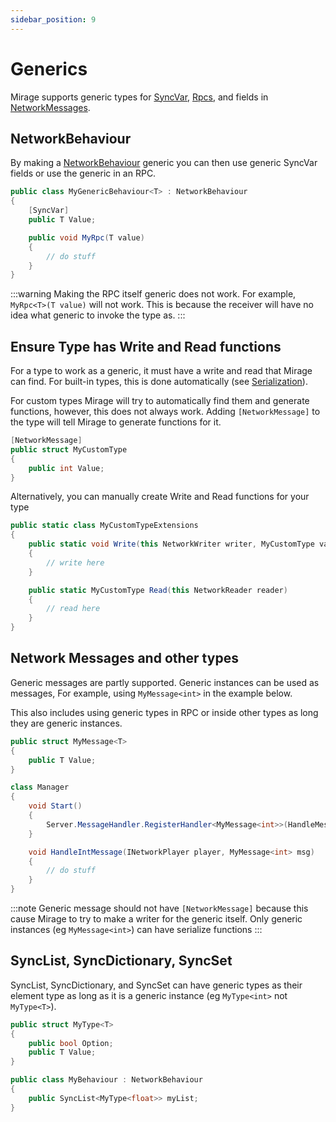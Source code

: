 ```yaml
---
sidebar_position: 9
---
```

# Generics

Mirage supports generic types for [SyncVar](/docs/guides/sync/sync-var), [Rpcs](/docs/guides/remote-actions/), and fields in [NetworkMessages](/docs/guides/remote-actions/network-messages).

## NetworkBehaviour

By making a [NetworkBehaviour](/docs/guides/game-objects/network-behaviour) generic you can then use generic SyncVar fields or use the generic in an RPC.

```cs
public class MyGenericBehaviour<T> : NetworkBehaviour
{
    [SyncVar]
    public T Value;

    public void MyRpc(T value) 
    {
        // do stuff
    }
}
```

:::warning
Making the RPC itself generic does not work. For example, `MyRpc<T>(T value)` will not work. This is because the receiver will have no idea what generic to invoke the type as.
:::

## Ensure Type has Write and Read functions

For a type to work as a generic, it must have a write and read that Mirage can find. For built-in types, this is done automatically (see [Serialization](/docs/guides/serialization)).

For custom types Mirage will try to automatically find them and generate functions, however, this does not always work. Adding `[NetworkMessage]` to the type will tell Mirage to generate functions for it.

```cs
[NetworkMessage]
public struct MyCustomType
{
    public int Value;
}
```

Alternatively, you can manually create Write and Read functions for your type

```cs
public static class MyCustomTypeExtensions 
{
    public static void Write(this NetworkWriter writer, MyCustomType value) 
    {
        // write here
    }

    public static MyCustomType Read(this NetworkReader reader) 
    {
        // read here
    }
}
```

## Network Messages and other types

Generic messages are partly supported. Generic instances can be used as messages, For example, using `MyMessage<int>` in the example below.

This also includes using generic types in RPC or inside other types as long they are generic instances.

```cs
public struct MyMessage<T>
{
    public T Value;
}

class Manager 
{
    void Start() 
    {
        Server.MessageHandler.RegisterHandler<MyMessage<int>>(HandleMessage);
    }

    void HandleIntMessage(INetworkPlayer player, MyMessage<int> msg)
    {
        // do stuff
    }
}
```

:::note
Generic message should not have `[NetworkMessage]` because this cause Mirage to try to make a writer for the generic itself. Only generic instances (eg `MyMessage<int>`) can have serialize functions 
:::

## SyncList, SyncDictionary, SyncSet

SyncList, SyncDictionary, and SyncSet can have generic types as their element type as long as it is a generic instance (eg `MyType<int>` not `MyType<T>`).

```cs 
public struct MyType<T>
{
    public bool Option;
    public T Value;
}

public class MyBehaviour : NetworkBehaviour
{
    public SyncList<MyType<float>> myList;
}
```
